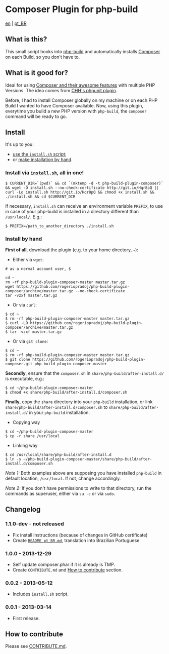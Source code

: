 
Composer Plugin for php-build
=============================

[en](README.md) | [pt_BR](README_pt_BR.md)

## What is this?

This small script hooks into [php-build](https://github.com/CHH/php-build) 
and automatically installs [Composer](https://getcomposer.org/) on each Build,
so you don't have to.

## What is it good for?

Ideal for using [Composer and their awesome features](https://getcomposer.org/)
with multiple PHP Versions. The idea comes from
[CHH's phpunit plugin](https://github.com/CHH/php-build-plugin-phpunit).

Before, I had to install Composer globally on my machine or on each PHP Build
I wanted to have Composer avaliable. Now, using this plugin, everytime you
build a new PHP version with `php-build`, the `composer` command will be ready
to go.

## Install

It's up to you:

- [use the `install.sh` script](#install-via-installsh-all-in-one);
- or [make installation by hand](#install-by-hand).

### Install via [`install.sh`](https://raw.github.com/rogeriopradoj/php-build-plugin-composer/master/install.sh), all in one!

```shell
$ CURRENT_DIR=`(pwd)` && cd `(mktemp -d -t php-build-plugin-composer)` && wget -O install.sh --no-check-certificate http://git.io/Hqr8pQ || curl -Lo install.sh http://git.io/Hqr8pQ && chmod +x install.sh && ./install.sh && cd $CURRENT_DIR
```

If necessary, `install.sh` can receive an environment variable `PREFIX`, to use
in case of your php-build is installed in a directory different than `/usr/local/`. E.g.:
    
```shell
$ PREFIX=/path_to_another_directory ./install.sh
```

### Install by hand

**First of all**, download the plugin (e.g. to your home directory, `~`):

- Either via `wget`:

```shell
# as a normal account user, $

cd ~
rm -rf php-build-plugin-composer-master master.tar.gz
wget https://github.com/rogeriopradoj/php-build-plugin-composer/archive/master.tar.gz --no-check-certificate
tar -vzxf master.tar.gz
```

- Or via `curl`:

```shell
$ cd ~
$ rm -rf php-build-plugin-composer-master master.tar.gz
$ curl -LO https://github.com/rogeriopradoj/php-build-plugin-composer/archive/master.tar.gz
$ tar -vzxf master.tar.gz
```

- Or via `git clone`:

```shell
$ cd ~
$ rm -rf php-build-plugin-composer-master master.tar.gz
$ git clone https://github.com/rogeriopradoj/php-build-plugin-composer.git php-build-plugin-composer-master
```

**Secondly**, ensure that the `composer.sh` in `share/php-build/after-install.d/` is
executable, e.g.:

```shell
$ cd ~/php-build-plugin-composer-master
$ chmod +x share/php-build/after-install.d/composer.sh
```

**Finally**, copy the `share` directory into your `php-build` installation, or
link `share/php-build/after-install.d/composer.sh` to
`share/php-build/after-install.d/` in your `php-build` installation.

- Copying way

```shell
$ cd ~/php-build-plugin-composer-master
$ cp -r share /usr/local
```

- Linking way
   
```shell
$ cd /usr/local/share/php-build/after-install.d
$ ln -s ~/php-build-plugin-composer-master/share/php-build/after-install.d/composer.sh
```

*Note 1:* Both examples above are supposing you have installed
`php-build` in default location, `/usr/local`. If not, change accordingly.

*Note 2:* If you don't have permissions to write to that directory, run
the commands as superuser, either via `su -c` or via `sudo`.

## Changelog

### 1.1.0-dev - not released

- Fix install instructions (because of changes in GitHub certificate)
- Create [`README_pt_BR.md`](README_pt_BR.md), translation into Brazilian
  Portuguese

### 1.0.0 - 2013-12-29

- Self update composer.phar if it is already is TMP.
- Create `CONTRIBUTE.md` and [How to contribute](#how-to-contribute) section.

### 0.0.2 - 2013-05-12

- Includes `install.sh` script.

### 0.0.1 - 2013-03-14

- First release.

## How to contribute

Please see [CONTRIBUTE.md](CONTRIBUTE.md).

